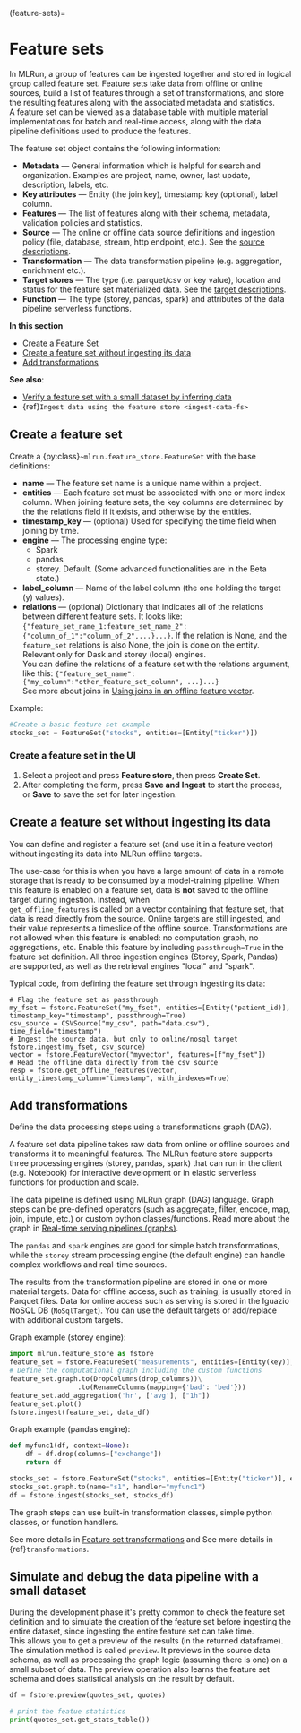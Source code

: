 (feature-sets)=
# Feature sets

In MLRun, a group of features can be ingested together and stored in logical group called feature set. 
Feature sets take data from offline or online sources, build a list of features through a set of transformations, and 
store the resulting features along with the associated metadata and statistics. <br>
A feature set can be viewed as a database table with multiple material implementations for batch and real-time access,
along with the data pipeline definitions used to produce the features.
 
The feature set object contains the following information:
- **Metadata** &mdash; General information which is helpful for search and organization. Examples are project, name, owner, last update, description, labels, etc.
- **Key attributes** &mdash; Entity (the join key), timestamp key (optional), label column.
- **Features** &mdash; The list of features along with their schema, metadata, validation policies and statistics.
- **Source** &mdash; The online or offline data source definitions and ingestion policy (file, database, stream, http endpoint, etc.). See the [source descriptions](../serving/available-steps.html#sources).
- **Transformation** &mdash; The data transformation pipeline (e.g. aggregation, enrichment etc.).
- **Target stores** &mdash; The type (i.e. parquet/csv or key value), location and status for the feature set materialized data. See the [target descriptions](../serving/available-steps.html#targets).
- **Function** &mdash; The type (storey, pandas, spark) and attributes of the data pipeline serverless functions.

**In this section**
- [Create a Feature Set](#create-a-feature-set)
- [Create a feature set without ingesting its data](#create-a-feature-set-without-ingesting-its-data)
- [Add transformations](#add-transformations)

**See also**:
- [Verify a feature set with a small dataset by inferring data](../data-prep/ingest-data-fs.html#verify-a-feature-set-with-a-small-dataset-by-inferring-data)
- {ref}`Ingest data using the feature store <ingest-data-fs>`


   
## Create a feature set

Create a {py:class}`~mlrun.feature_store.FeatureSet` with the base definitions:

* **name** &mdash; The feature set name is a unique name within a project. 
* **entities** &mdash; Each feature set must be associated with one or more index column. When joining feature sets, the key columns 
   are determined by the the relations field if it exists, and otherwise by the entities.
* **timestamp_key** &mdash; (optional) Used for specifying the time field when joining by time.
* **engine** &mdash; The processing engine type:
   - Spark
   - pandas
   - storey. Default. (Some advanced functionalities are in the Beta state.)
* **label_column** &mdash; Name of the label column (the one holding the target (y) values).
* **relations** &mdash; (optional) Dictionary that indicates all of the relations between different feature sets. It looks like: `{"feature_set_name_1:feature_set_name_2":{"column_of_1":"column_of_2",...}...}`. If the relation is None, and the `feature_set` 
   relations is also None, the join is done on the entity. Relevant only for Dask and storey (local) engines.<br>
   You can define the relations of a feature set with the relations argument, like this:
   `{"feature_set_name": {"my_column":"other_feature_set_column", ...}...}`<br>
   See more about joins in [Using joins in an offline feature vector](./feature-vectors.html#using-joins-in-an-offline-feature-vector). 
   
Example:
```python
#Create a basic feature set example
stocks_set = FeatureSet("stocks", entities=[Entity("ticker")])
```


### Create a feature set in the UI

1. Select a project and press **Feature store**, then press **Create Set**.
3. After completing the form, press **Save and Ingest** to start the process, or **Save** to save the set for later ingestion.

## Create a feature set without ingesting its data

You can define and register a feature set (and use it in a feature vector) without ingesting its data into MLRun offline targets.

The use-case for this is when you have a large amount of data in a remote storage that is ready to be consumed by a model-training pipeline.
When this feature is enabled on a feature set, data is **not** saved to the offline target during ingestion. Instead, when  
`get_offline_features` is called on a vector containing that feature set, that data is read directly from the source.
Online targets are still ingested, and their value represents a timeslice of the offline source.
Transformations are not allowed when this feature is enabled: no computation graph, no aggregations, etc.
Enable this feature by including `passthrough=True` in the feature set definition. All three ingestion engines (Storey, Spark, Pandas) 
are supported, as well as the retrieval engines "local" and "spark".

Typical code, from defining the feature set through ingesting its data:
```
# Flag the feature set as passthrough
my_fset = fstore.FeatureSet("my_fset", entities=[Entity("patient_id)], timestamp_key="timestamp", passthrough=True) 
csv_source = CSVSource("my_csv", path="data.csv"), time_field="timestamp")
# Ingest the source data, but only to online/nosql target
fstore.ingest(my_fset, csv_source) 
vector = fstore.FeatureVector("myvector", features=[f"my_fset"])
# Read the offline data directly from the csv source
resp = fstore.get_offline_features(vector, entity_timestamp_column="timestamp", with_indexes=True) 
```


## Add transformations 

Define the data processing steps using a transformations graph (DAG).

A feature set data pipeline takes raw data from online or offline sources and transforms it to meaningful features.
The MLRun feature store supports three processing engines (storey, pandas, spark) that can run in the client 
(e.g. Notebook) for interactive development or in elastic serverless functions for production and scale.

The data pipeline is defined using MLRun graph (DAG) language. Graph steps can be pre-defined operators 
(such as aggregate, filter, encode, map, join, impute, etc.) or custom python classes/functions. 
Read more about the graph in [Real-time serving pipelines (graphs)](../serving/serving-graph.html).

The `pandas` and `spark` engines are good for simple batch transformations, while the `storey` stream processing engine (the default engine)
can handle complex workflows and real-time sources.

The results from the transformation pipeline are stored in one or more material targets.  Data for offline 
access, such as training, is usually stored in Parquet files. Data for online access such as serving is stored 
in the Iguazio NoSQL DB (`NoSqlTarget`). You can use the default targets or add/replace with additional custom targets.

Graph example (storey engine):
```python
import mlrun.feature_store as fstore
feature_set = fstore.FeatureSet("measurements", entities=[Entity(key)], timestamp_key="timestamp")
# Define the computational graph including the custom functions
feature_set.graph.to(DropColumns(drop_columns))\
                 .to(RenameColumns(mapping={'bad': 'bed'}))
feature_set.add_aggregation('hr', ['avg'], ["1h"])
feature_set.plot()
fstore.ingest(feature_set, data_df)
```

Graph example (pandas engine):
```python
def myfunc1(df, context=None):
    df = df.drop(columns=["exchange"])
    return df

stocks_set = fstore.FeatureSet("stocks", entities=[Entity("ticker")], engine="pandas")
stocks_set.graph.to(name="s1", handler="myfunc1")
df = fstore.ingest(stocks_set, stocks_df)
```

The graph steps can use built-in transformation classes, simple python classes, or function handlers. 

See more details in [Feature set transformations](transformations.html) and See more details in {ref}`transformations`.

## Simulate and debug the data pipeline with a small dataset
During the development phase it's pretty common to check the feature set definition and to simulate the creation of the feature set before 
ingesting the entire dataset, since ingesting the entire feature set can take time. <br>
This allows you to get a preview of the results (in the returned dataframe). The simulation method is called `preview`. It previews in the source 
data schema, as well as processing the graph logic (assuming there is one) on a small subset of data. 
The preview operation also learns the feature set schema and does statistical analysis on the result by default.
  
```python
df = fstore.preview(quotes_set, quotes)

# print the featue statistics
print(quotes_set.get_stats_table())
```

